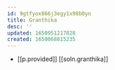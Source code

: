 ```yaml
---
id: 9gtfyox866j3egy1x98b0yn
title: Granthika
desc: ''
updated: 1650951217828
created: 1650068815235
---
```



- [[p.provided]] [[soln.granthika]]
